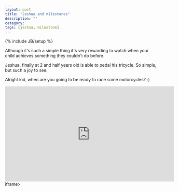 ```yaml
---
layout: post
title: "Jeshua and milestones"
description: ""
category: 
tags: [jeshua, milestone]
---
```

{% include JB/setup %}

Although it's such a simple thing it's very rewarding to watch when your child achieves something they couldn't do before.

Jeshua, finally at 2 and half years old is able to pedal his tricycle. So simple, but such a joy to see.

Alright kid, when are you going to be ready to race some motorcycles?  :)

<iframe width="560" height="315" src="http://www.youtube.com/embed/NLw0OwIBFqU" frameborder="0" allowfullscreen="allowfullscreen"></iframe>iframe>
